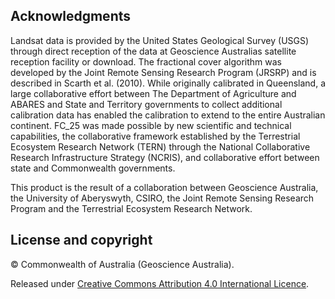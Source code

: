## Acknowledgments

Landsat data is provided by the United States Geological Survey (USGS) through direct reception of the data at Geoscience Australias satellite reception facility or download. The fractional cover algorithm was developed by the Joint Remote Sensing Research Program (JRSRP) and is described in Scarth et al. (2010). While originally calibrated in Queensland, a large collaborative effort between The Department of Agriculture and ABARES and State and Territory governments to collect additional calibration data has enabled the calibration to extend to the entire Australian continent. FC\_25 was made possible by new scientific and technical capabilities, the collaborative framework established by the Terrestrial Ecosystem Research Network (TERN) through the National Collaborative Research Infrastructure Strategy (NCRIS), and collaborative effort between state and Commonwealth governments.

This product is the result of a collaboration between Geoscience Australia, the University of Aberyswyth, CSIRO, the Joint Remote Sensing Research Program and the Terrestrial Ecosystem Research Network.

## License and copyright

&copy; Commonwealth of Australia (Geoscience Australia).

Released under [Creative Commons Attribution 4.0 International Licence](https://creativecommons.org/licenses/by/4.0/).

